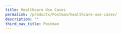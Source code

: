 ```yaml
---
title: Healthcare Use Cases
permalink: /products/Postman/healthcare-use-cases/
description: ""
third_nav_title: Postman
---
```


